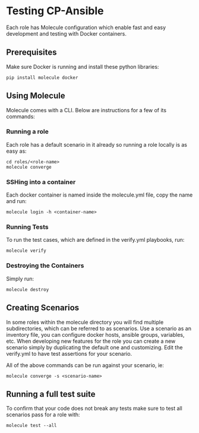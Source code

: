 # Testing CP-Ansible

Each role has Molecule configuration which enable fast and easy development and testing with Docker containers.

## Prerequisites

Make sure Docker is running and install these python libraries:
```
pip install molecule docker
```

## Using Molecule

Molecule comes with a CLI. Below are instructions for a few of its commands:

### Running a role

Each role has a default scenario in it already so running a role locally is as easy as:
```
cd roles/<role-name>
molecule converge
```

### SSHing into a container

Each docker container is named inside the molecule.yml file, copy the name and run:
```
molecule login -h <container-name>
```

### Running Tests

To run the test cases, which are defined in the verify.yml playbooks, run:
```
molecule verify
```

### Destroying the Containers

Simply run:
```
molecule destroy
```

## Creating Scenarios

In some roles within the molecule directory you will find multiple subdirectories, which can be referred to as scenarios. Use a scenario as an inventory file, you can configure docker hosts, ansible groups, variables, etc. When developing new features for the role you can create a new scenario simply by duplicating the default one and customizing. Edit the verify.yml to have test assertions for your scenario.

All of the above commands can be run against your scenario, ie:
```
molecule converge -s <scenario-name>
```

## Running a full test suite

To confirm that your code does not break any tests make sure to test all scenarios pass for a role with:
```
molecule test --all
```
